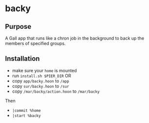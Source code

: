 # backy

## Purpose
A Gall app that runs like a chron job in the background to back up the members of specified groups.

## Installation
* make sure your `home` is mounted
* run `install.sh $PIER_DIR`
OR
* copy `app/backy.hoon` to `/app`
* copy `sur/backy.hoon` to `/sur`
* copy `/mar/backy/action.hoon` to `/mar/backy`

Then
* `|commit %home`
* `|start %backy`
